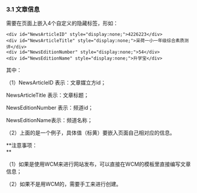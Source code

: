 ### 3.1 文章信息

需要在页面上嵌入4个自定义的隐藏标签，形如：

```
<div id="NewsArticleID" style="display:none;">4226223</div>
<div id="NewsArticleTitle" style="display:none;">采荷一小一年级综合素质测评</div>
<div id="NewsEditionNumber" style="display:none;">54</div>
<div id="NewsEditionName" style="display:none;">升学宝</div>
```

其中：

（1）NewsArticleID 表示：文章媒立方id；

NewsArticleTitle 表示：文章标题；

NewsEditionNumber 表示：频道id；

NewsEditionName表示：频道名称；

（2）上面的是一个例子，具体值（标黄）要嵌入页面自己相对应的信息。

**注意事项：  
**

（1）如果是使用WCM来进行网站发布，可以直接在WCM的模板里直接编写文章信息；

（2）如果不是用WCM的，需要手工来进行创建。

